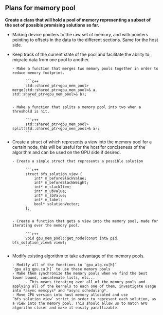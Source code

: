 ## Plans for memory pool

**Create a class that will hold a pool of memory representing a subset of the set of possible promising solutions so far.**

- Making device pointers to the raw set of memory, and with pointers pointing to offsets in the data to the different sections. Same for the host side.

- Keep track of the current state of the pool and facilitate the ability to migrate data from one pool to another.

      - Make a function that merges two memory pools together in order to reduce memory footprint.

            ```c++
            std::shared_ptr<gpu_mem_pool> merge(std::shared_ptr<gpu_mem_pool>& a, std::shared_ptr<gpu_mem_pool>& b);
            ```

      - Make a function that splits a memory pool into two when a threshold is hit.

            ```c++
            std::shared_ptr<gpu_mem_pool> split(std::shared_ptr<gpu_mem_pool>& a);
            ```

- Create a struct of which represents a view into the memory pool for a certain node, this will be useful for the host for conciseness of the algorithm and can be used on the GPU side if desired.

      - Create a simple struct that represents a possible solution 

            ```c++
            struct bfs_solution_view {
                int* m_beforeSlackValue;
              	int* m_beforeSlackWeight;
              	int* m_slackItem;
              	int* m_ubValue;
              	int* m_lbValue;
              	int* m_label;
              	bool* solutionVector;
            };
            ```

      - Create a function that gets a view into the memory pool, made for iterating over the memory pool.

            ```c++
            void gpu_mem_pool::get_node(const int& pId, bfs_solution_view& view);
            ```

- Modify existing algorithm to take advantage of the memory pools.

      - Modify all of the functions in `gpu_alg.cu[h]` `gpu_alg_gpu.cu[h]` to use these memory pools
      - Make them synchronize the memory pools when we find the best lower bound, concatenate lists, etc...
            - This means iterating over all of the memory pools and applying all of the kernels to each one of them, investigate usage into *async memcpys* and *async scheduling*.
      - Move CPU version into host memory allocated and use `bfs_solution_view` strict in order to represent each solution, as a view into the memory pool. This should allow us to match GPU algorithm closer and make it easily parallizable. ​